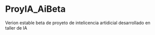 # ProyIA_AiBeta
Verion estable beta de proyeto de intelicencia artidicial desarrollado en taller de IA 
